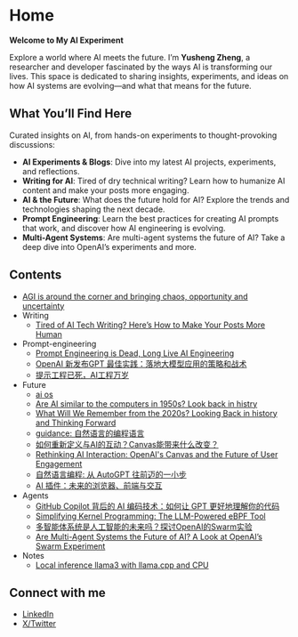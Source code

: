 # Home

**Welcome to My AI Experiment**

Explore a world where AI meets the future. I’m **Yusheng Zheng**, a researcher and developer fascinated by the ways AI is transforming our lives. This space is dedicated to sharing insights, experiments, and ideas on how AI systems are evolving—and what that means for the future.

## **What You’ll Find Here**

Curated insights on AI, from hands-on experiments to thought-provoking discussions:

- **AI Experiments & Blogs**: Dive into my latest AI projects, experiments, and reflections.
- **Writing for AI**: Tired of dry technical writing? Learn how to humanize AI content and make your posts more engaging.
- **AI & the Future**: What does the future hold for AI? Explore the trends and technologies shaping the next decade.
- **Prompt Engineering**: Learn the best practices for creating AI prompts that work, and discover how AI engineering is evolving.
- **Multi-Agent Systems**: Are multi-agent systems the future of AI? Take a deep dive into OpenAI’s experiments and more.

## Contents

- [AGI is around the corner and bringing chaos, opportunity and uncertainty](index.md)
- Writing
  - [Tired of AI Tech Writing? Here’s How to Make Your Posts More Human](Writing/Feel-human.md)
- Prompt-engineering
  - [Prompt Engineering is Dead, Long Live AI Engineering](Prompt-engineering/prompt-dead.md)
  - [OpenAI 新发布GPT 最佳实践：落地大模型应用的策略和战术](Prompt-engineering/gpt-best-practice.md)
  - [提示工程已死，AI工程万岁](Prompt-engineering/prompt-dead.zh.md)
- Future
  - [ai os](Future/ai-os.md)
  - [Are AI similar to the computers in 1950s? Look back in histry](Future/history.md)
  - [What Will We Remember from the 2020s? Looking Back in history and Thinking Forward](Future/future-hostory.md)
  - [guidance: 自然语言的编程语言](Future/guidance.md)
  - [如何重新定义与AI的互动？Canvas能带来什么改变？](Future/openai-canvas.zh.md)
  - [Rethinking AI Interaction: OpenAI's Canvas and the Future of User Engagement](Future/openai-canvas.md)
  - [自然语言编程: 从 AutoGPT 往前迈的一小步](Future/natual-language-program.md)
  - [AI 插件：未来的浏览器、前端与交互](Future/plugin.md)
- Agents
  - [GitHub Copilot 背后的 AI 编码技术：如何让 GPT 更好地理解你的代码](Agents/copilot.md)
  - [Simplifying Kernel Programming: The LLM-Powered eBPF Tool](Agents/kgent.md)
  - [多智能体系统是人工智能的未来吗？探讨OpenAI的Swarm实验](Agents/swarm.zh.md)
  - [Are Multi-Agent Systems the Future of AI? A Look at OpenAI’s Swarm Experiment](Agents/swarm.md)
- Notes
  - [Local inference llama3 with llama.cpp and CPU](Notes/inference-locally.md)

## Connect with me

- [LinkedIn](https://www.linkedin.com/in/yunwei37/)
- [X/Twitter](https://x.com/yunwei37)
